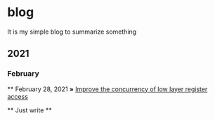 # blog
It is my simple blog to summarize something

## 2021
### February
** February 28, 2021 **»** [Improve the concurrency of low layer register access]()

** Just write **
